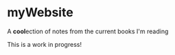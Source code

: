 # myWebsite
A **cool**ection of notes from the current books I'm reading

This is a work in progress!
